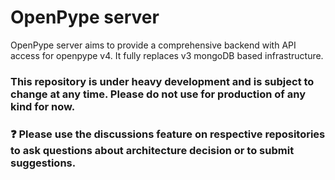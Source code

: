 OpenPype server
===============

OpenPype server aims to provide a comprehensive backend with API access for openpype v4. It fully replaces v3 mongoDB based infrastructure. 


### This repository is under heavy development and is subject to change at any time. Please do not use for production of any kind for now. 

### ❓ Please use the discussions feature on respective repositories to ask questions about architecture decision or to submit suggestions. 
